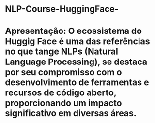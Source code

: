 # NLP-Course-HuggingFace-
# Apresentação:      O ecossistema do Huggig Face é uma das referências no que tange NLPs (Natural Language Processing), se destaca por seu compromisso com o desenvolvimento de ferramentas e recursos de código aberto, proporcionando um impacto significativo em diversas áreas.

